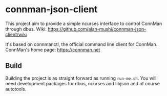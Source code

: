 # connman-json-client

This project aim to provide a simple ncurses interface to control ConnMan through
dbus. Wiki: https://github.com/alan-mushi/connman-json-client/wiki

It's based on connmanctl, the official command line client for ConnMan.
ConnMan's home page: https://connman.net

## Build

Building the project is as straight forward as running `run-me.sh`.
You will need development packages for dbus, ncurses and libjson and of course
autotools.
